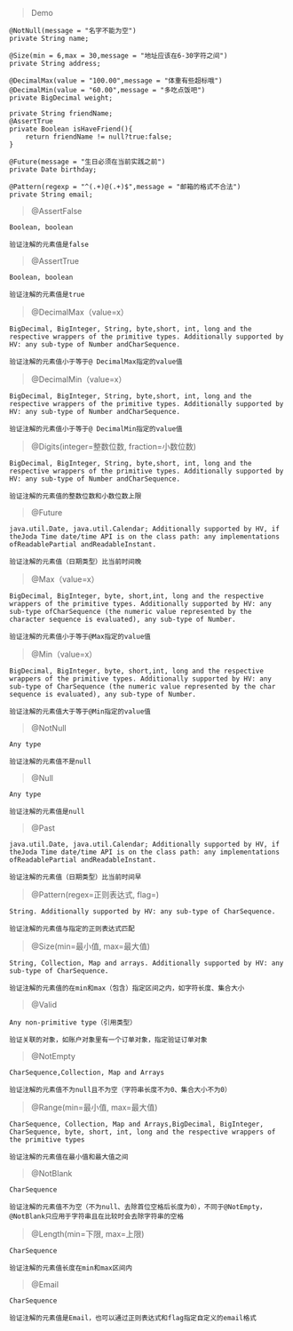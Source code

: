 
    
>  Demo
```
@NotNull(message = "名字不能为空")
private String name;

@Size(min = 6,max = 30,message = "地址应该在6-30字符之间")
private String address;

@DecimalMax(value = "100.00",message = "体重有些超标哦")
@DecimalMin(value = "60.00",message = "多吃点饭吧")
private BigDecimal weight;

private String friendName;
@AssertTrue
private Boolean isHaveFriend(){
    return friendName != null?true:false;
}

@Future(message = "生日必须在当前实践之前")
private Date birthday;

@Pattern(regexp = "^(.+)@(.+)$",message = "邮箱的格式不合法")
private String email;
```



> @AssertFalse


```
Boolean, boolean

验证注解的元素值是false
```

> @AssertTrue


```
Boolean, boolean

验证注解的元素值是true
```

> @DecimalMax（value=x）


```
BigDecimal, BigInteger, String, byte,short, int, long and the respective wrappers of the primitive types. Additionally supported by HV: any sub-type of Number andCharSequence.

验证注解的元素值小于等于@ DecimalMax指定的value值
```

> @DecimalMin（value=x）


```
BigDecimal, BigInteger, String, byte,short, int, long and the respective wrappers of the primitive types. Additionally supported by HV: any sub-type of Number andCharSequence.

验证注解的元素值小于等于@ DecimalMin指定的value值
```

> @Digits(integer=整数位数, fraction=小数位数)


```
BigDecimal, BigInteger, String, byte,short, int, long and the respective wrappers of the primitive types. Additionally supported by HV: any sub-type of Number andCharSequence.

验证注解的元素值的整数位数和小数位数上限
```


> @Future


```
java.util.Date, java.util.Calendar; Additionally supported by HV, if theJoda Time date/time API is on the class path: any implementations ofReadablePartial andReadableInstant.

验证注解的元素值（日期类型）比当前时间晚
```


> @Max（value=x）


```
BigDecimal, BigInteger, byte, short,int, long and the respective wrappers of the primitive types. Additionally supported by HV: any sub-type ofCharSequence (the numeric value represented by the character sequence is evaluated), any sub-type of Number.

验证注解的元素值小于等于@Max指定的value值
```

> @Min（value=x）


```
BigDecimal, BigInteger, byte, short,int, long and the respective wrappers of the primitive types. Additionally supported by HV: any sub-type of CharSequence (the numeric value represented by the char sequence is evaluated), any sub-type of Number.

验证注解的元素值大于等于@Min指定的value值
```

> @NotNull


```
Any type

验证注解的元素值不是null
```


> @Null


```
Any type

验证注解的元素值是null
```


> @Past

```
java.util.Date, java.util.Calendar; Additionally supported by HV, if theJoda Time date/time API is on the class path: any implementations ofReadablePartial andReadableInstant.

验证注解的元素值（日期类型）比当前时间早
```


> @Pattern(regex=正则表达式, flag=)

```
String. Additionally supported by HV: any sub-type of CharSequence.

验证注解的元素值与指定的正则表达式匹配
```


> @Size(min=最小值, max=最大值)


```
String, Collection, Map and arrays. Additionally supported by HV: any sub-type of CharSequence.

验证注解的元素值的在min和max（包含）指定区间之内，如字符长度、集合大小
```


> @Valid


```
Any non-primitive type（引用类型）

验证关联的对象，如账户对象里有一个订单对象，指定验证订单对象
```


> @NotEmpty


```
CharSequence,Collection, Map and Arrays

验证注解的元素值不为null且不为空（字符串长度不为0、集合大小不为0）
```


> @Range(min=最小值, max=最大值)


```
CharSequence, Collection, Map and Arrays,BigDecimal, BigInteger, CharSequence, byte, short, int, long and the respective wrappers of the primitive types

验证注解的元素值在最小值和最大值之间
```

> @NotBlank


```
CharSequence

验证注解的元素值不为空（不为null、去除首位空格后长度为0），不同于@NotEmpty，@NotBlank只应用于字符串且在比较时会去除字符串的空格
```


> @Length(min=下限, max=上限)


```
CharSequence

验证注解的元素值长度在min和max区间内
```


> @Email

```
CharSequence

验证注解的元素值是Email，也可以通过正则表达式和flag指定自定义的email格式
```
